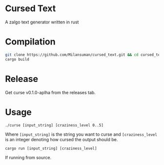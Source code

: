 # Cursed Text
A zalgo text generator written in rust

# Compilation

```sh
git clone https://github.com/Milansuman/cursed_text.git && cd cursed_text
cargo build
```
# Release
Get curse v0.1.0-aplha from the releases tab.

# Usage
```
./curse [input_string] [craziness_level 0..5]
```
Where `[input_string]` is the string you want to curse and `[craziness_level` is an integer denoting how cursed the output should be.

```
cargo run [input_string] [craziness_level]
```
If running from source.
